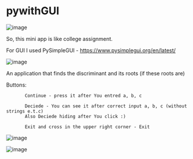 # pywithGUI

![image](https://github.com/Iwlj4s/pywithGUI/assets/113620590/31ffc9ef-1601-4401-b661-b003a7dadb25)

So, this mini app is like college assignment.

For GUI I used PySimpleGUI - https://www.pysimplegui.org/en/latest/

![image](https://github.com/Iwlj4s/pywithGUI/assets/113620590/fc2eaaa5-dfc2-4e8f-80bf-60bdff0bcf10)





An application that finds the discriminant and its roots (if these roots are)


  Buttons:

           Continue - press it after You entred a, b, c

           Deciede - You can see it after correct input a, b, c (without strings e.t.c)
           Also Deciede hiding after You click :)
           
           Exit and cross in the upper right corner - Exit
           
![image](https://github.com/Iwlj4s/pywithGUI/assets/113620590/79dd32ac-3756-46a1-ac7b-07b586f1c4bc)

![image](https://github.com/Iwlj4s/pywithGUI/assets/113620590/9291e8ae-4ad8-4f0a-85fb-45b0a1a42a5c)
